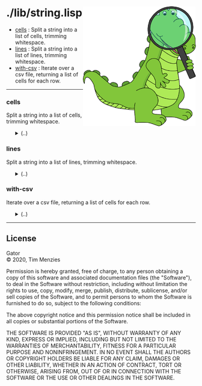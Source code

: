 <a name=top>
<img width=300 align=right src="https://raw.githubusercontent.com/timm/gator/main/docs/img/gator.png">

# ./lib/string.lisp
- [cells](#cells) : Split a string into a list of cells, trimming whitespace.
- [lines](#lines) : Split a string into a list of lines, trimming whitespace.
- [with-csv](#with-csv) : Iterate over a csv file, returning a list of cells for each row.

--------

### cells

Split a string into a list of cells, trimming whitespace.
 <ul>
<details><summary>(..)</summary>

```lisp
(defun cells (s &optional (lo 0) (hi (position #\, s :start (1+ lo))))
  ""
  (cons (string-trim '(#\  #\tab #\newline) (subseq s lo hi))
        (if hi
            (cells s (1+ hi)))))
```
</details></ul>

### lines

Split a string into a list of lines, trimming whitespace.
 <ul>
<details><summary>(..)</summary>

```lisp
(defun lines (s &optional (lo 0) (hi (position #\newline s :start (1+ lo))))
  ""
  (cons (cells (subseq s lo hi))
        (if hi
            (lines s (1+ hi)))))
```
</details></ul>

### with-csv

Iterate over a csv file, returning a list of cells for each row.
 <ul>
<details><summary>(..)</summary>

```lisp
(defmacro with-csv ((line file) &body body &aux (str (gensym)))
  ""
  `(let (,line)
     (with-open-file (,str ,file)
       (while (setf ,line (read-line ,str nil))
        (when (> (length ,line) 0) (setf ,line (cells ,line)) ,@body)))))
```
</details></ul>

<hr>


## License

Gator   
&copy; 2020, Tim Menzies

Permission is hereby granted, free of charge, to any person obtaining
a copy of this software and associated documentation files (the
"Software"), to deal in the Software without restriction, including
without limitation the rights to use, copy, modify, merge, publish,
distribute, sublicense, and/or sell copies of the Software, and to
permit persons to whom the Software is furnished to do so, subject
to the following conditions:

The above copyright notice and this permission notice shall be
included in all copies or substantial portions of the Software.

THE SOFTWARE IS PROVIDED "AS IS", WITHOUT WARRANTY OF ANY KIND,
EXPRESS OR IMPLIED, INCLUDING BUT NOT LIMITED TO THE WARRANTIES OF
MERCHANTABILITY, FITNESS FOR A PARTICULAR PURPOSE AND NONINFRINGEMENT.
IN NO EVENT SHALL THE AUTHORS OR COPYRIGHT HOLDERS BE LIABLE FOR
ANY CLAIM, DAMAGES OR OTHER LIABILITY, WHETHER IN AN ACTION OF
CONTRACT, TORT OR OTHERWISE, ARISING FROM, OUT OF OR IN CONNECTION
WITH THE SOFTWARE OR THE USE OR OTHER DEALINGS IN THE SOFTWARE.
